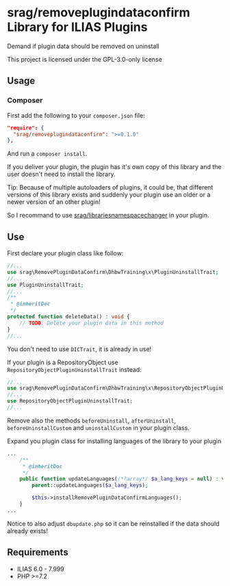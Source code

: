 # srag/removeplugindataconfirm Library for ILIAS Plugins

Demand if plugin data should be removed on uninstall

This project is licensed under the GPL-3.0-only license

## Usage

### Composer

First add the following to your `composer.json` file:

```json
"require": {
  "srag/removeplugindataconfirm": ">=0.1.0"
},
```

And run a `composer install`.

If you deliver your plugin, the plugin has it's own copy of this library and the user doesn't need to install the library.

Tip: Because of multiple autoloaders of plugins, it could be, that different versions of this library exists and suddenly your plugin use an older or a newer version of an other plugin!

So I recommand to use [srag/librariesnamespacechanger](https://packagist.org/packages/srag/librariesnamespacechanger) in your plugin.

## Use

First declare your plugin class like follow:

```php
//...
use srag\RemovePluginDataConfirm\DhbwTraining\x\PluginUninstallTrait;
//...
use PluginUninstallTrait;
//...
/**
 * @inheritDoc
 */
protected function deleteData() : void {
    // TODO: Delete your plugin data in this method
}
//...
```

You don't need to use `DICTrait`, it is already in use!

If your plugin is a RepositoryObject use `RepositoryObjectPluginUninstallTrait` instead:

```php
//...
use srag\RemovePluginDataConfirm\DhbwTraining\x\RepositoryObjectPluginUninstallTrait;
//...
use RepositoryObjectPluginUninstallTrait;
//...
```

Remove also the methods `beforeUninstall`, `afterUninstall`, `beforeUninstallCustom` and `uninstallCustom` in your plugin class.

Expand you plugin class for installing languages of the library to your plugin

```php
...
	/**
     * @inheritDoc
     */
    public function updateLanguages(/*?array*/ $a_lang_keys = null) : void {
		parent::updateLanguages($a_lang_keys);

		$this->installRemovePluginDataConfirmLanguages();
	}
...
```

Notice to also adjust `dbupdate.php` so it can be reinstalled if the data should already exists!

## Requirements

* ILIAS 6.0 - 7.999
* PHP >=7.2
